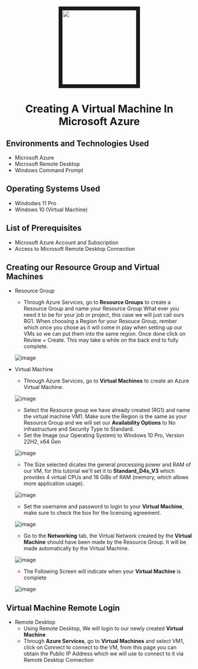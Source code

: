 <p align="center">
 <img src="https://github.com/Velezdrv/Azure-Portal-Tutorial/assets/147437260/0c92122c-77df-44df-bc1a-6c4f6a0bc33a&auto=format&fit=crop&w=2772&q=80" width="200" height="200" border="10"/>
</p>

<h1 align="center"> Creating A Virtual Machine In Microsoft Azure </h1>

<h2>Environments and Technologies Used</h2>

- Microsoft Azure
- Microsoft Remote Desktop
- Windows Command Prompt

<h2>Operating Systems Used</h2>

- Windodws 11 Pro
- Windows 10 (Virtual Machine)

<h2>List of Prerequisites</h2>

- Microsoft Azure Account and Subscription
- Access to Microsoft Remote Desktop Connection

<h2>Creating our Resource Group and Virtual Machines </h2>
 
- Resource Group

   - Through Azure Services, go to <b>Resource Groups</b> to create a Resource Group and name your Resource Group What ever you need it to be for your job or project, this case we will just call ours RG1. When choosing a Region for your Resouce Group, rember which once you chose as it will come in play when setting up our VMs so we can put them into the same region. Once done click on Review + Create. This may take a while on the back end to fully complete.
  
   ![image](https://github.com/Velezdrv/Creating-A-Virtual-Machine/assets/147437260/9b8992ad-ed4f-4223-9fca-9b689bd74423)

- Virtual Machine
  - Through Azure Services, go to <b>Virtual Machines</b> to create an Azure Virtual Machine. 

  ![image](https://github.com/Velezdrv/Creating-A-Virtual-Machine/assets/147437260/c9cb22eb-8894-4e3b-aeb8-9efc56dac545)
   
   - Select the Resource group we have already created (RG1) and name the virtual machine VM1. Make sure the Region is the same as your Resource Group and we will set our <b>Availability Options</b> to No infrastructure and Security Type to Standard.
   - Set the Image (our Operating System) to Windows 10 Pro, Version 22H2, x64 Gen

  ![image](https://github.com/Velezdrv/Creating-A-Virtual-Machine/assets/147437260/2a70790f-ed0d-486a-ac3d-101b33a77cb3)
   
   - The Size selected dicates the general processing power and RAM of our VM, for this tutorial we'll set it to <b>Standard_D4s_V3</b> which provides 4 virtual CPUs and 16 GiBs of RAM (memory, which allows more application usage).
  
  ![image](https://github.com/Velezdrv/Creating-A-Virtual-Machine/assets/147437260/66a6c1c7-1f13-4d8b-9f0c-615d2608f609)

   - Set the username and password to login to your <b>Virtual Machine</b>, make sure to check the box for the licensing agreement.

  ![image](https://github.com/Velezdrv/Creating-A-Virtual-Machine/assets/147437260/9e7b81ad-fd69-4e48-9309-20fd464076ac)

  - Go to the <b>Networking</b> tab, the Virtual Network created by the <b>Virtual Machine</b> should have been made by the Resource Group. It will be made automatically by the Virtual Machine.
  
  ![image](https://github.com/Velezdrv/Creating-A-Virtual-Machine/assets/147437260/7954a468-e0db-425e-ad26-e1e9d4209fb0)

  - The Following Screen will indicate when your <b>Virtual Machine</b> is complete
 
   ![image](https://github.com/Velezdrv/Creating-A-Virtual-Machine/assets/147437260/c9bf33ee-4ff1-41fd-9542-0a99894ea8a7)

  
<h2>Virtual Machine Remote Login</h2>  

- Remote Desktop
  - Using Remote Desktop, We will login to our newly created <b>Virtual Machine</b>
  - Through <b>Azure Services</b>, go to <b>Virtual Machines</b> and select VM1, click on Connect to connect to the VM, from this page you can obtain the Public IP Address which we will use to connect to it via Remote Desktop Connection
